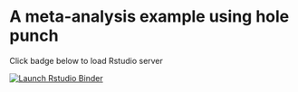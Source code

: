 # A meta-analysis example using hole punch

Click badge below to load Rstudio server

<!-- badges: start -->
[![Launch Rstudio Binder](http://mybinder.org/badge_logo.svg)](https://mybinder.org/v2/gh/Chris-W-Davis/meta-example/master?urlpath=rstudio)
<!-- badges: end -->
